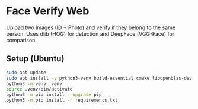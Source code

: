 # Face Verify Web

Upload two images (ID + Photo) and verify if they belong to the same person.
Uses dlib (HOG) for detection and DeepFace (VGG-Face) for comparison.

## Setup (Ubuntu)
```bash
sudo apt update
sudo apt install -y python3-venv build-essential cmake libopenblas-dev liblapack-dev libx11-dev libgtk-3-dev
python3 -m venv .venv
source .venv/bin/activate
python3 -m pip install --upgrade pip
python3 -m pip install -r requirements.txt
